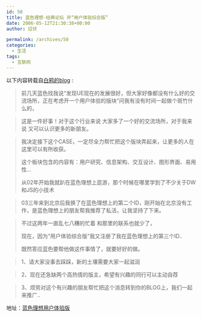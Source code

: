 ```yaml
---
id: 50
title: 蓝色理想-经典论坛 开“用户体验综合版”
date: 2006-05-12T21:30:38+00:00
author: 愆伏

permalink: /archives/50
categories:
  - 生活
tags:
  - 互联网
---
```

以下内容转载自[白鸦的blog](https://www.uicom.net) :

> 前几天蓝色找我说“发现UE现在的发展很好，但大家好像都没有什么好的交流场所，正在考虑开一个用户体验的版块”问我有没有时间一起做个斑竹什么的，
  
> 这是一件好事！对于这个行业来说 大家多了一个好的交流场所，对于我来说 又可以认识更多的新朋友。
  
> 我决定接下这个CASE，一定尽全力帮忙把这个版块弄起来，让更多的人在这里可以有所收获。
> 
> 这个板块包含的内容有：用户研究、信息架构、交互设计、图形界面、易用性&#8230;
> 
> 从02年开始我就趴在蓝色理想上逛游，那个时候在哪里学到了不少关于DW和JS的小技术
  
> 03三年来到北京后我换了在蓝色理想上的第二个ID，刚开始在北京没有工作，是蓝色理想上的朋友帮我推荐了私活，让我坚持了下来。
  
> 不过这两年一直乱七八糟的忙着 和那里的联系也就少了，
> 
> 现在，因为“用户体验综合版”我又注册了我在蓝色理想上的第三个ID..
> 
> 既然答应蓝色要帮他做这件事情了，就要好好的做。
  
> 1、请大家没事去踩踩，新的土壤需要大家一起滋润
  
> 2、现在还急缺两个高热情的版主，希望有兴趣的同行可以主动自荐
  
> 3、烦劳对这个有兴趣的朋友帮忙把这个消息转到你的BLOG上，我们一起来推广..


地址：[蓝色理想用户体验版](https://www.blueidea.com/bbs/list.asp?GroupName=%D3%C3%BB%A7%CC%E5%D1%E9%D7%DB%BA%CF%B0%E6)